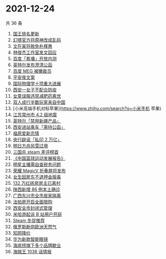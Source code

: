 # 2021-12-24

共 36 条

<!-- BEGIN -->
<!-- 最后更新时间 Fri Dec 24 2021 13:10:12 GMT+0800 (China Standard Time) -->

1. [国王排名更新](https://www.zhihu.com/search?q=国王排名)
1. [幻塔官方将原神改成乱码](https://www.zhihu.com/search?q=原神)
1. [文在寅将赦免朴槿惠](https://www.zhihu.com/search?q=朴槿惠)
1. [林俊杰工作室发文回应](https://www.zhihu.com/search?q=林俊杰)
1. [百度「希壤」开放内测](https://www.zhihu.com/search?q=希壤)
1. [英特尔发布澄清公函](https://www.zhihu.com/search?q=英特尔)
1. [百度 MEG 被曝裁员](https://www.zhihu.com/search?q=百度MEG)
1. [平安夜文案](https://www.zhihu.com/search?q=平安夜)
1. [国际物理学十项重大进展](https://www.zhihu.com/search?q=国际物理学重大进展)
1. [西安一女子不配合防疫](https://www.zhihu.com/search?q=女子不配合防疫)
1. [女童误服违禁减肥药离世](https://www.zhihu.com/search?q=女童误服减肥药)
1. [双人成行半数玩家来自中国](https://www.zhihu.com/search?q=双人成行)
1. [小米高端手机对标苹果](https://www.zhihu.com/search?q=小米手机 苹果)
1. [江苏常州市 4.2 级地震](https://www.zhihu.com/search?q=江苏地震)
1. [英特尔「禁用新疆产品」](https://www.zhihu.com/search?q=英特尔)
1. [西安进站乘车「需持公函」](https://www.zhihu.com/search?q=西安火车站)
1. [福原爱新恋情](https://www.zhihu.com/search?q=福原爱)
1. [央行辟谣「私印 2 万亿」](https://www.zhihu.com/search?q=央行辟谣)
1. [明日方舟风雪过境](https://www.zhihu.com/search?q=明日方舟)
1. [三国杀 steam 差评榜首](https://www.zhihu.com/search?q=三国杀)
1. [《中国篮球运动发展报告》](https://www.zhihu.com/search?q=中国篮球)
1. [明星主播需自查税务问题](https://www.zhihu.com/search?q=主播自查税务问题)
1. [荣耀 MagicV 折叠屏将发布](https://www.zhihu.com/search?q=荣耀折叠屏)
1. [女生因房东不退押金服毒](https://www.zhihu.com/search?q=大三女生服毒身亡)
1. [132 万红砖房房主已离村](https://www.zhihu.com/search?q=132万红砖房)
1. [陕西新增 86 例本土确诊](https://www.zhihu.com/search?q=陕西疫情)
1. [广西东兴市全市居家隔离](https://www.zhihu.com/search?q=东兴市居家隔离)
1. [法拍房开启全面限购](https://www.zhihu.com/search?q=法拍房)
1. [西安全市封闭式管理](https://www.zhihu.com/search?q=西安封闭式管理)
1. [米哈游起诉 B 站用户开庭](https://www.zhihu.com/search?q=米哈游)
1. [Steam 冬促推荐](https://www.zhihu.com/search?q=Steam)
1. [俄罗斯断供欧洲天然气](https://www.zhihu.com/search?q=欧洲天然气)
1. [知网降价](https://www.zhihu.com/search?q=知网)
1. [华为新款智能眼镜](https://www.zhihu.com/search?q=华为智能眼镜)
1. [海底捞旗下多个品牌歇业](https://www.zhihu.com/search?q=海底捞)
1. [海贼王 1036 话情报](https://www.zhihu.com/search?q=海贼王)

<!-- END -->
